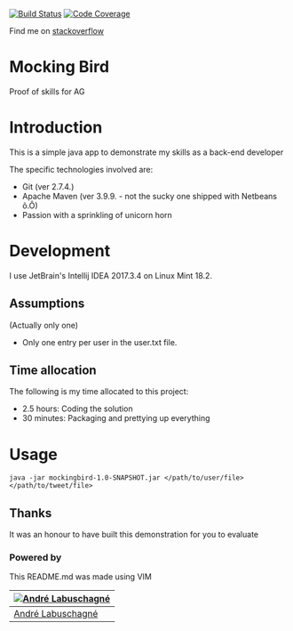 
[![Build Status](https://travis-ci.org/TungstenX/mockingbird.svg?branch=master)](https://travis-ci.org/TungstenX/mockingbird)  [![Code Coverage](https://img.shields.io/codecov/c/github/TungstenX/mockingbird/master.svg)](https://codecov.io/github/TungstenX/mockingbird?branch=master)

Find me on [stackoverflow](http://stackoverflow.com/users/537566/tungstenx)

# Mocking Bird
Proof of skills for AG

# Introduction
This is a simple java app to demonstrate my skills as a back-end developer

The specific technologies involved are:
- Git (ver 2.7.4.)
- Apache Maven (ver 3.9.9. - not the sucky one shipped with Netbeans &#245;.&#212;)
- Passion with a sprinkling of unicorn horn

# Development
I use JetBrain's Intellij IDEA 2017.3.4 on Linux Mint 18.2.

## Assumptions
(Actually only one)
- Only one entry per user in the user.txt file.

## Time allocation
The following is my time allocated to this project:
- 2.5 hours: Coding the solution
- 30 minutes: Packaging and prettying up everything

# Usage
`java -jar mockingbird-1.0-SNAPSHOT.jar </path/to/user/file> </path/to/tweet/file>`


## Thanks
It was an honour to have built this demonstration for you to evaluate

### Powered by
This README.md was made using VIM

[![Andr&#233; Labuschagn&#233;](http://gravatar.com/avatar/88ebc726d33c8ddba2534d1d6f93e638?s=144)](https://www.ParanoidAndroid.co.za) |
---|
[Andr&#233; Labuschagn&#233;](https://www.ParanoidAndroid.co.za) |


